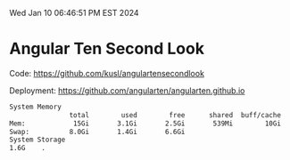 Wed Jan 10 06:46:51 PM EST 2024

# Angular Ten Second Look

Code: https://github.com/kusl/angulartensecondlook

Deployment: https://github.com/angularten/angularten.github.io

```bash
System Memory
               total        used        free      shared  buff/cache   available
Mem:            15Gi       3.1Gi       2.5Gi       539Mi        10Gi        12Gi
Swap:          8.0Gi       1.4Gi       6.6Gi
System Storage
1.6G	.
```
